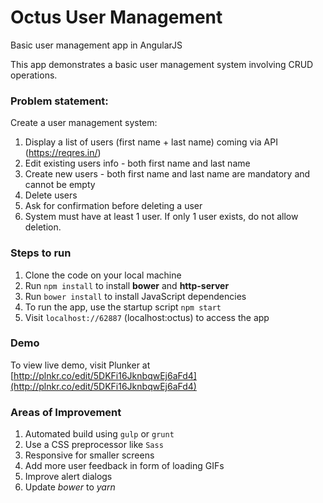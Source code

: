 # Octus User Management
Basic user management app in AngularJS 

This app demonstrates a basic user management system involving CRUD operations.

### Problem statement:

Create a user management system:
1. Display a list of users (first name + last name) coming via API (https://reqres.in/)
2. Edit existing users info - both first name and last name
3. Create new users - both first name and last name are mandatory and cannot be empty
4. Delete users
5. Ask for confirmation before deleting a user
6. System must have at least 1 user. If only 1 user exists, do not allow deletion.

### Steps to run
1. Clone the code on your local machine
2. Run `npm install` to install **bower** and **http-server** 
3. Run `bower install` to install JavaScript dependencies
4. To run the app, use the startup script `npm start`
5. Visit `localhost://62887` (localhost:octus) to access the app

### Demo
To view live demo, visit Plunker at [http://plnkr.co/edit/5DKFi16JknbqwEj6aFd4](http://plnkr.co/edit/5DKFi16JknbqwEj6aFd4)

### Areas of Improvement
1. Automated build using `gulp` or `grunt`
2. Use a CSS preprocessor like `Sass`
3. Responsive for smaller screens
4. Add more user feedback in form of loading GIFs
5. Improve alert dialogs
6. Update *bower* to *yarn*
